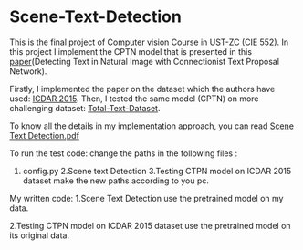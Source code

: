 # Scene-Text-Detection
This is the final project of Computer vision Course in UST-ZC (CIE 552). In this project I implement the CPTN model that is presented in this [paper](https://arxiv.org/abs/1609.03605)(Detecting Text in Natural Image with Connectionist Text Proposal Network). 

Firstly, I implemented the paper on the dataset which the authors have used: [ICDAR 2015](https://deepai.org/dataset/icdar-2015). Then, I tested the same model (CPTN) on more challenging dataset: [Total-Text-Dataset](https://github.com/cs-chan/Total-Text-Dataset/tree/master/Groundtruth/Text).  

To know all the details in my implementation approach, you can read [Scene Text Detection.pdf](https://github.com/SaraElbesomy4/Scene-Text-Detection/blob/main/Scene%20Text%20Detection.pdf) 

To run the test code: 
change the paths in the following files :
1. config.py
2.Scene text Detection
3.Testing CTPN model on ICDAR 2015 dataset
make the new paths according to you pc.

My written code:
1.Scene Text Detection
use the pretrained model on my data.

2.Testing CTPN model on ICDAR 2015 dataset
use the pretrained model on its original data.

